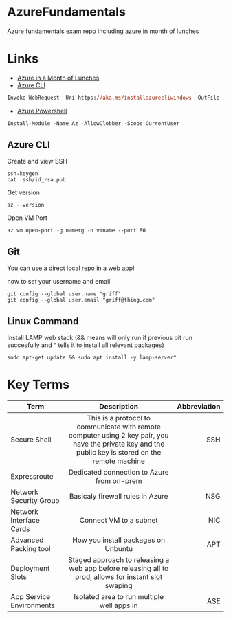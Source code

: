 # AzureFundamentals
Azure fundamentals exam repo including azure in month of lunches

# Links

* [Azure in a Month of Lunches](https://azure.microsoft.com/mediahandler/files/resourcefiles/learn-azure-in-a-month-of-lunches/Learn_Azure_in_a_Month_of_Lunches.pdf?fbclid=IwAR2uHzSGMSdq0Uvg61KvBYXtFf1O-NdI4lVKisjRQvDlW2UGYyVb5ZqqNFw)
* [Azure CLI](https://docs.microsoft.com/en-us/cli/azure/install-azure-cli-windows?view=azure-cli-latest)
```ps
Invoke-WebRequest -Uri https://aka.ms/installazurecliwindows -OutFile .\AzureCLI.msi; Start-Process msiexec.exe -Wait -ArgumentList '/I AzureCLI.msi /quiet
```
* [Azure Powershell](https://docs.microsoft.com/en-us/powershell/azure/install-az-ps?view=azps-2.5.0)
```ps
Install-Module -Name Az -AllowClobber -Scope CurrentUser
```
## Azure CLI

Create and view SSH
```
ssh-keygen
cat .ssh/id_rsa.pub
```

Get version
```
az --version
```

Open VM Port
```
az vm open-port -g namerg -n vmname --port 80
```

## Git

You can use a direct local repo in a web app!

how to set your username and email
```
git config --global user.name "griff"
git config --global user.email "griff@thing.com"
```

## Linux Command

Install LAMP web stack
(&& means will only run if previous bit run succesfully and ^ tells it to install all relevant packages)
```
sudo apt-get update && sudo apt install -y lamp-server^
```

# Key Terms

| Term   |      Description      |  Abbreviation |
|----------|:-------------:|------:|
| Secure Shell | This is a protocol to communicate with remote computer using 2 key pair, you have the private key and the public key is stored on the remote machine  | SSH  |
| Expressroute |  Dedicated connection to Azure from on-prem      |   |
| Network Security Group | Basicaly firewall rules in Azure | NSG |
| Network Interface Cards| Connect VM to a subnet | NIC |
| Advanced Packing tool | How you install packages on Unbuntu | APT |
| Deployment Slots | Staged approach to releasing a web app before releasing all to prod, allows for instant slot swaping |  |
| App Service Environments | Isolated area to run multiple well apps in | ASE |

